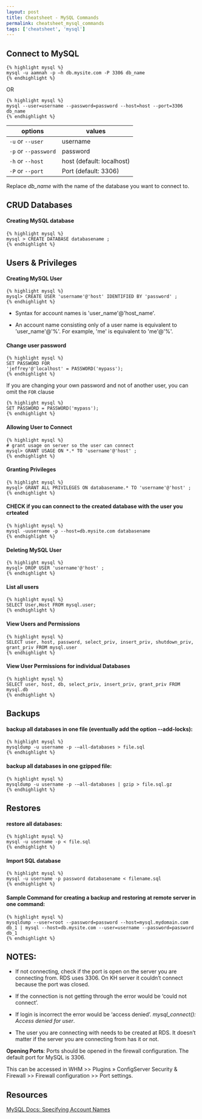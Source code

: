 ```yaml
---
layout: post
title: Cheatsheet - MySQL Commands
permalink: cheatsheet_mysql_commands
tags: ['cheatsheet', 'mysql']
---
```

    
Connect to MySQL 
---

    {% highlight mysql %}
    mysql -u aamnah -p —h db.mysite.com -P 3306 db_name  
    {% endhighlight %}

OR

    {% highlight mysql %}
    mysql --user=username --password=password --host=host --port=3306 db_name
    {% endhighlight %}

| options              | values                    |
|----------------------|---------------------------|
| `-u` or `--user`     | username                  |
| `-p` or `--password` | password                  |
| `-h` or `--host`     | host (default: localhost) |
| `-P` or `--port`     | Port (default: 3306)      |

Replace _db_name_ with the name of the database you want to connect to.

CRUD Databases
---

#### Creating MySQL database

    {% highlight mysql %}
    mysql > CREATE DATABASE databasename ;
    {% endhighlight %}


Users &amp; Privileges
---

#### Creating MySQL User

    {% highlight mysql %}
    mysql> CREATE USER 'username'@'host' IDENTIFIED BY 'password' ;
    {% endhighlight %}

- Syntax for account names is 'user_name'@'host_name'.

- An account name consisting only of a user name is equivalent to 'user_name'@'%'. For example, 'me' is equivalent to 'me'@'%'.

#### Change user password

    {% highlight mysql %}
    SET PASSWORD FOR
    'jeffrey'@'localhost' = PASSWORD('mypass');
    {% endhighlight %}

If you are changing your own password and not of another user, you can omit the `FOR` clause

    {% highlight mysql %}
    SET PASSWORD = PASSWORD('mypass');
    {% endhighlight %}

#### Allowing User to Connect
    
    {% highlight mysql %}
    # grant usage on server so the user can connect  
    mysql> GRANT USAGE ON *.* TO 'username'@'host' ;
    {% endhighlight %}

#### Granting Privileges

    {% highlight mysql %}
    mysql> GRANT ALL PRIVILEGES ON databasename.* TO 'username'@'host' ;
    {% endhighlight %}

#### CHECK if you can connect to the created database with the user you crteated

    {% highlight mysql %}
    mysql -uusername -p --host=db.mysite.com databasename 
    {% endhighlight %}

#### Deleting MySQL User

    {% highlight mysql %}
    mysql> DROP USER 'username'@'host' ;
    {% endhighlight %}

#### List all users

    {% highlight mysql %}
    SELECT User,Host FROM mysql.user;
    {% endhighlight %}

#### View Users and Permissions

    {% highlight mysql %}
    SELECT user, host, password, select_priv, insert_priv, shutdown_priv, grant_priv FROM mysql.user
    {% endhighlight %}

#### View User Permissions for individual Databases

    {% highlight mysql %}
    SELECT user, host, db, select_priv, insert_priv, grant_priv FROM mysql.db
    {% endhighlight %}

Backups
---

#### backup all databases in one file (eventually add the option --add-locks):

    {% highlight mysql %}
    mysqldump -u username -p -–all-databases > file.sql
    {% endhighlight %}

#### backup all databases in one gzipped file:

    {% highlight mysql %}
    mysqldump -u username -p -–all-databases | gzip > file.sql.gz
    {% endhighlight %}

Restores
---

#### restore all databases:

    {% highlight mysql %}
    mysql -u username -p < file.sql 
    {% endhighlight %}

#### Import SQL database

    {% highlight mysql %}
    mysql -u username -p password databasename < filename.sql
    {% endhighlight %}

#### Sample Command for creating a backup and restoring at remote server in one command: 

    {% highlight mysql %}
    mysqldump --user=root --password=password --host=mysql.mydomain.com db_1 | mysql --host=db.mysite.com --user=username --password=password db_1
    {% endhighlight %}



NOTES:
---

   * If not connecting, check if the port is open on the server you are connecting from. RDS uses 3306. On KH server it couldn’t connect because the port was closed.

   * If the connection is not getting through the error would be ‘could not connect’.

   * If login is incorrect the error would be ‘access denied’. *mysql_connect(): Access denied for user*.

   * The user you are connecting with needs to be created at RDS. It doesn’t matter if the server you are connecting from has it or not.


**Opening Ports**:
Ports should be opened in the firewall configuration. The default port for MySQL is 3306.

This can be accessed in WHM >> Plugins » ConfigServer Security & Firewall >> Firewall configuration >> Port settings.

Resources
---
[MySQL Docs: Specifying Account Names](https://dev.mysql.com/doc/refman/5.1/en/account-names.html)